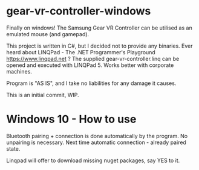# gear-vr-controller-windows

Finally on windows!
The Samsung Gear VR Controller can be utilised as an emulated mouse (and gamepad).

This project is written in C#, but I decided not to provide any binaries.
Ever heard about LINQPad - The .NET Programmer's Playground https://www.linqpad.net ?
The supplied gear-vr-controller.linq can be opened and executed with LINQPad 5.
Works better with corporate machines.

Program is "AS IS", and I take no liabilities for any damage it causes.

This is an initial commit, WIP.

# Windows 10 - How to use

Bluetooth pairing + connection is done automatically by the program.
No unpairing is necessary. Next time automatic connection - already paired state.

Linqpad will offer to download missing nuget packages, say YES to it.

